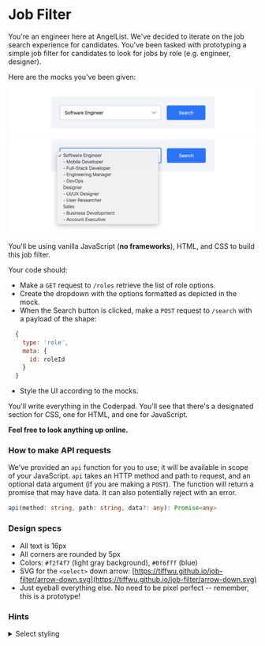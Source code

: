 # Job Filter

You're an engineer here at AngelList. We've decided to iterate on the job search experience for candidates. You've been tasked with prototyping a simple job filter for candidates to look for jobs by role (e.g. engineer, designer).

Here are the mocks you've been given:

<img src="mock.png" width="700" />
<img src="expanded.png" width="700" />

You'll be using vanilla JavaScript (**no frameworks**), HTML, and CSS to build this job filter.

Your code should:
- Make a `GET` request to `/roles` retrieve the list of role options.
- Create the dropdown with the options formatted as depicted in the mock.
- When the Search button is clicked, make a `POST` request to `/search` with a payload of the shape:
```javascript
  {
    type: 'role',
    meta: {
      id: roleId
    }
  }
```
- Style the UI according to the mocks.

You'll write everything in the Coderpad. You'll see that there's a designated section for CSS, one for HTML, and one for JavaScript.

**Feel free to look anything up online.**

### How to make API requests

We've provided an `api` function for you to use; it will be available in scope of your JavaScript. `api` takes an HTTP method and path to request, and an optional data argument (if you are making a `POST`). The function will return a promise that may have data. It can also potentially reject with an error.

```typescript
api(method: string, path: string, data?: any): Promise<any>
```

### Design specs

- All text is 16px
- All corners are rounded by 5px
- Colors: `#f2f4f7` (light gray background), `#0f6fff` (blue)
- SVG for the `<select>` down arrow: [https://tiffwu.github.io/job-filter/arrow-down.svg](https://tiffwu.github.io/job-filter/arrow-down.svg)
- Just eyeball everything else. No need to be pixel perfect -- remember, this is a prototype!

### Hints

<details>
  <summary>Select styling</summary>
  A stylesheet is provided to help with styling the `<select>` element: [https://tiffwu.github.io/job-filter/style.css](https://tiffwu.github.io/job-filter/style.css). Import this stylesheet into the page before doing the remainder of the styling. Feel free to look at the contents of the CSS file.
</details>

